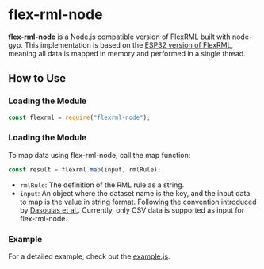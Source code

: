 # flex-rml-node

**flex-rml-node** is a Node.js compatible version of FlexRML built with node-gyp. This implementation is based on the [ESP32 version of FlexRML](https://github.com/wintechis/flex-rml-esp32/tree/main), meaning all data is mapped in memory and performed in a single thread.

## How to Use

### Loading the Module

```javascript
const flexrml = require("flexrml-node");
```

### Loading the Module
To map data using flex-rml-node, call the map function:
```javascript
const result = flexrml.map(input, rmlRule);
```
- `rmlRule`: The definition of the RML rule as a string.
- `input`: An object where the dataset name is the key, and the input data to map is the value in string format. Following the convention introduced by [Dasoulas et al.](https://lirias.kuleuven.be/retrieve/718052). Currently, only CSV data is supported as input for flex-rml-node.

### Example
For a detailed example, check out the [example.js](https://github.com/wintechis/flex-rml-node/blob/main/example.js).